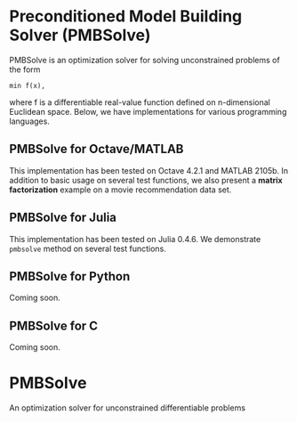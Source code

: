 # Preconditioned Model Building Solver (PMBSolve)

PMBSolve is an optimization solver for solving unconstrained problems of the form
```
min f(x),
```
where f is a differentiable real-value function defined on n-dimensional Euclidean space. Below, we have implementations for various programming languages.

## PMBSolve for Octave/MATLAB

This implementation has been tested on Octave 4.2.1 and MATLAB 2105b. In addition to basic usage on several test functions, we also present a **matrix factorization** example on a movie recommendation data set.

## PMBSolve for Julia

This implementation has been tested on Julia 0.4.6. We demonstrate ```pmbsolve``` method on several test functions.

## PMBSolve for Python

Coming soon.

## PMBSolve for C

Coming soon.
# PMBSolve
An optimization solver for unconstrained differentiable problems
